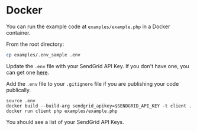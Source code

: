 # Docker

You can run the example code at `examples/example.php` in a Docker container.

From the root directory:

```bash
cp examples/.env_sample .env
```

Update the `.env` file with your SendGrid API Key. If you don't have one, you can get one [here](https://sendgrid.com/free?source=php-http-client).

Add the `.env` file to your `.gitignore` file if you are publishing your code publically.

```
source .env
docker build --build-arg sendgrid_apikey=$SENDGRID_API_KEY -t client .
docker run client php examples/example.php
```

You should see a list of your SendGrid API Keys.
